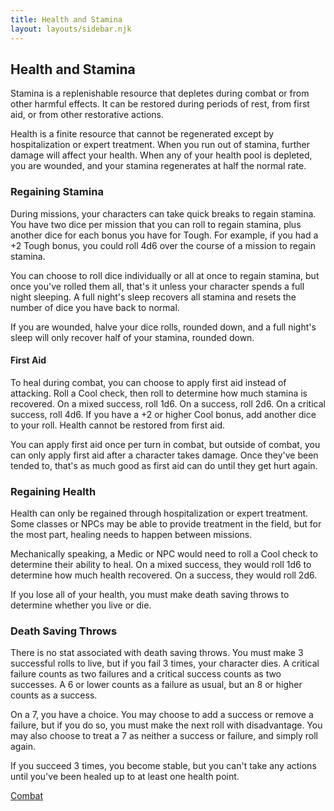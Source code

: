```yaml
---
title: Health and Stamina
layout: layouts/sidebar.njk
---
```


<div class="stack">

  ## Health and Stamina

  Stamina is a replenishable resource that depletes during combat or from other
  harmful effects. It can be restored during periods of rest, from first aid, or
  from other restorative actions.

  Health is a finite resource that cannot be regenerated except by
  hospitalization or expert treatment. When you run out of stamina, further
  damage will affect your health. When any of your health pool is depleted, you
  are wounded, and your stamina regenerates at half the normal rate.

  ### Regaining Stamina

  During missions, your characters can take quick breaks to regain stamina. You
  have two dice per mission that you can roll to regain stamina, plus another
  dice for each bonus you have for Tough. For example, if you had a +2 Tough
  bonus, you could roll 4d6 over the course of a mission to regain stamina.

  You can choose to roll dice individually or all at once to regain stamina, but
  once you've rolled them all, that's it unless your character spends a full
  night sleeping. A full night's sleep recovers all stamina and resets the
  number of dice you have back to normal.

  If you are wounded, halve your dice rolls, rounded down, and a full night's
  sleep will only recover half of your stamina, rounded down.

  #### First Aid

  To heal during combat, you can choose to apply first aid instead of attacking.
  Roll a Cool check, then roll to determine how much stamina is recovered. On a
  mixed success, roll 1d6. On a success, roll 2d6. On a critical success, roll
  4d6. If you have a +2 or higher Cool bonus, add another dice to your roll.
  Health cannot be restored from first aid.

  You can apply first aid once per turn in combat, but outside of combat, you
  can only apply first aid after a character takes damage. Once they've been
  tended to, that's as much good as first aid can do until they get hurt again.

  ### Regaining Health

  Health can only be regained through hospitalization or expert treatment. Some
  classes or NPCs may be able to provide treatment in the field, but for the
  most part, healing needs to happen between missions.
  
  Mechanically speaking, a Medic or NPC would need to roll a Cool check to
  determine their ability to heal. On a mixed success, they would roll 1d6 to
  determine how much health recovered. On a success, they would roll 2d6.

  If you lose all of your health, you must make death saving throws to determine
  whether you live or die.

  ### Death Saving Throws

  There is no stat associated with death saving throws. You must make 3
  successful rolls to live, but if you fail 3 times, your character dies. A
  critical failure counts as two failures and a critical success counts as two
  successes. A 6 or lower counts as a failure as usual, but an 8 or higher
  counts as a success.

  On a 7, you have a choice. You may choose to add a success or remove a
  failure, but if you do so, you must make the next roll with disadvantage. You
  may also choose to treat a 7 as neither a success or failure, and simply roll
  again.

  If you succeed 3 times, you become stable, but you can't take any actions
  until you've been healed up to at least one health point.

  [Combat](/how-to-play/combat)

</div>
